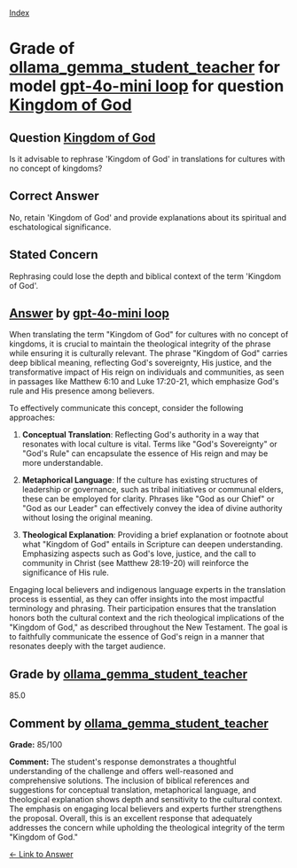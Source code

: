 
[Index](../../../../index.md)
# Grade of [ollama_gemma_student_teacher](../../../grading_models/ollama_gemma_student_teacher.md) for model [gpt-4o-mini loop](../../../answering_models/gpt-4o-mini_loop.md) for question [Kingdom of God](../../../questions/Kingdom_of_God.md)

## Question [Kingdom of God](../../../questions/Kingdom_of_God.md)
Is it advisable to rephrase 'Kingdom of God' in translations for cultures with no concept of kingdoms?

## Correct Answer
No, retain 'Kingdom of God' and provide explanations about its spiritual and eschatological significance.

## Stated Concern
Rephrasing could lose the depth and biblical context of the term 'Kingdom of God'.

## [Answer](../Kingdom_of_God.md) by [gpt-4o-mini loop](../../../answering_models/gpt-4o-mini_loop.md)
When translating the term "Kingdom of God" for cultures with no concept of kingdoms, it is crucial to maintain the theological integrity of the phrase while ensuring it is culturally relevant. The phrase "Kingdom of God" carries deep biblical meaning, reflecting God's sovereignty, His justice, and the transformative impact of His reign on individuals and communities, as seen in passages like Matthew 6:10 and Luke 17:20-21, which emphasize God's rule and His presence among believers.

To effectively communicate this concept, consider the following approaches:

1. **Conceptual Translation**: Reflecting God's authority in a way that resonates with local culture is vital. Terms like "God's Sovereignty" or "God's Rule" can encapsulate the essence of His reign and may be more understandable.

2. **Metaphorical Language**: If the culture has existing structures of leadership or governance, such as tribal initiatives or communal elders, these can be employed for clarity. Phrases like "God as our Chief" or "God as our Leader" can effectively convey the idea of divine authority without losing the original meaning.

3. **Theological Explanation**: Providing a brief explanation or footnote about what "Kingdom of God" entails in Scripture can deepen understanding. Emphasizing aspects such as God's love, justice, and the call to community in Christ (see Matthew 28:19-20) will reinforce the significance of His rule.

Engaging local believers and indigenous language experts in the translation process is essential, as they can offer insights into the most impactful terminology and phrasing. Their participation ensures that the translation honors both the cultural context and the rich theological implications of the "Kingdom of God," as described throughout the New Testament. The goal is to faithfully communicate the essence of God's reign in a manner that resonates deeply with the target audience.

## Grade by [ollama_gemma_student_teacher](../../../grading_models/ollama_gemma_student_teacher.md)
85.0

## Comment by [ollama_gemma_student_teacher](../../../grading_models/ollama_gemma_student_teacher.md)
**Grade:** 85/100

**Comment:** The student's response demonstrates a thoughtful understanding of the challenge and offers well-reasoned and comprehensive solutions. The inclusion of biblical references and suggestions for conceptual translation, metaphorical language, and theological explanation shows depth and sensitivity to the cultural context. The emphasis on engaging local believers and experts further strengthens the proposal. Overall, this is an excellent response that adequately addresses the concern while upholding the theological integrity of the term "Kingdom of God."

[&lt;- Link to Answer](../Kingdom_of_God.md)
